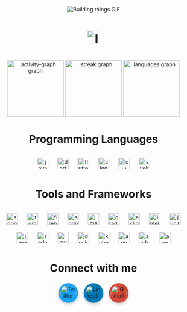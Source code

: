 <div align="center">
  <img src="https://media.giphy.com/media/v1.Y2lkPTc5MGI3NjExZGhtMzlibTd2cmhpdzQyeGsxaDd2cTY0aXM2d2ZkaWEwZXB5djhyYiZlcD12MV9pbnRlcm5hbF9naWZfYnlfaWQmY3Q9Zw/FyVgiHxbzWWhKqEpTV/giphy.gif" alt="Building things GIF" />
</div>
<h4 align="center" style="font-size: 34px;"><strong> <img src="https://upload.wikimedia.org/wikipedia/en/4/41/Flag_of_India.svg" alt="India Flag" style="width: 34px; vertical-align: middle;"></strong></h4>



<div align="center">
  <img src="https://github-readme-activity-graph.vercel.app/graph?username=Sachan-aditya&theme=github-dark" height="150" alt="activity-graph graph" />
  <img src="https://streak-stats.demolab.com?user=Sachan-aditya&locale=en&mode=daily&theme=github_dark&hide_border=false&border_radius=5" height="150" alt="streak graph" />
  <img src="https://github-readme-stats.vercel.app/api/top-langs?username=Sachan-aditya&locale=en&hide_title=false&layout=compact&card_width=320&langs_count=5&theme=github_dark&hide_border=false" height="150" alt="languages graph" />
</div>

<h2 align="center" style="font-size: 28px;"><strong>Programming Languages</strong></h2>

<div align="center">
  <img src="https://cdn.jsdelivr.net/gh/devicons/devicon/icons/java/java-original.svg" height="30" alt="java logo" style="margin: 10px;" />
  <img src="https://cdn.jsdelivr.net/gh/devicons/devicon/icons/dart/dart-original.svg" height="30" alt="dart logo" style="margin: 10px;" />
  <img src="https://cdn.jsdelivr.net/gh/devicons/devicon/icons/flutter/flutter-original.svg" height="30" alt="flutter logo" style="margin: 10px;" />
  <img src="https://cdn.jsdelivr.net/gh/devicons/devicon/icons/c/c-original.svg" height="30" alt="c logo" style="margin: 10px;" />
  <img src="https://cdn.jsdelivr.net/gh/devicons/devicon/icons/cplusplus/cplusplus-original.svg" height="30" alt="c++ logo" style="margin: 10px;" />
  <img src="https://cdn.jsdelivr.net/gh/devicons/devicon/icons/svelte/svelte-original.svg" height="30" alt="svelte logo" style="margin: 10px;" />
</div>
</div>

<h2 align="center" style="font-size: 28px;"><strong>Tools and Frameworks</strong></h2>
<div align="center">
  <img src="https://cdn.jsdelivr.net/gh/devicons/devicon/icons/spring/spring-original.svg" height="30" alt="spring logo" style="margin: 10px;" />
  <img src="https://cdn.jsdelivr.net/gh/devicons/devicon/icons/tomcat/tomcat-original.svg" height="30" alt="tomcat logo" style="margin: 10px;" />
  <img src="https://cdn.jsdelivr.net/gh/devicons/devicon/icons/firebase/firebase-plain.svg" height="30" alt="firebase logo" style="margin: 10px;" />
    <img src="https://img.icons8.com/?size=100&id=NAq49sHXDSy5&format=png&color=000000" height="30" alt="springboot logo" style="margin: 10px;" />
  <img src="https://cdn.jsdelivr.net/gh/devicons/devicon/icons/maven/maven-original.svg" height="30" alt="maven logo" style="margin: 10px;" />
  <img src="https://cdn.jsdelivr.net/gh/devicons/devicon/icons/gradle/gradle-original.svg" height="30" alt="gradle logo" style="margin: 10px;" />
  <img src="https://cdn.jsdelivr.net/gh/devicons/devicon/icons/eclipse/eclipse-original.svg" height="30" alt="eclipse logo" style="margin: 10px;" />
  <img src="https://cdn.jsdelivr.net/gh/devicons/devicon/icons/intellij/intellij-original.svg" height="30" alt="intellij logo" style="margin: 10px;" />
  <img src="https://cdn.jsdelivr.net/gh/devicons/devicon/icons/junit/junit-original.svg" height="30" alt="junit logo" style="margin: 10px;" />
  <img src="https://cdn.jsdelivr.net/gh/devicons/devicon/icons/java/java-original.svg" height="30" alt="java logo" style="margin: 10px;" />
  <img src="https://cdn.jsdelivr.net/gh/devicons/devicon/icons/redis/redis-original.svg" height="30" alt="redhat logo" style="margin: 10px;" />
  <img src="https://cdn.jsdelivr.net/gh/devicons/devicon/icons/mysql/mysql-original.svg" height="30" alt="mysql logo" style="margin: 10px;" />
  <img src="https://cdn.jsdelivr.net/gh/devicons/devicon/icons/docker/docker-original.svg" height="30" alt="docker logo" style="margin: 10px;" />
  <img src="https://cdn.jsdelivr.net/gh/devicons/devicon/icons/kubernetes/kubernetes-original.svg" height="30" alt="kubernetes logo" style="margin: 10px;" />
  <img src="https://cdn.jsdelivr.net/gh/devicons/devicon/icons/appwrite/appwrite-original.svg" height="30" alt="appwrite logo" style="margin: 10px;" />
  <img src="https://cdn.jsdelivr.net/gh/devicons/devicon/icons/androidstudio/androidstudio-original.svg" height="30" alt="android studio logo" style="margin: 10px;" />
    <img src="https://img.icons8.com/?size=100&id=43035&format=png&color=000000" height="30" alt="appwrite logo" style="margin: 10px;" />
  

</div>

<h2 align="center" style="font-size: 28px;"><strong>Connect with me</strong></h2>
<div align="center" style="display: flex; justify-content: center; gap: 15px;">
  <a href="https://twitter.com/isachan_x" target="_blank" style="text-decoration: none;">
    <img src="https://raw.githubusercontent.com/maurodesouza/profile-readme-generator/master/src/assets/icons/social/twitter/default.svg" width="42" height="42" alt="Twitter" style="border-radius: 50%; background-color: #1DA1F2; padding: 5px; box-shadow: 0 4px 8px rgba(0, 0, 0, 0.2);" />
  </a>
  <a href="https://linkedin.com/in/aditya-sachan-91679a241" target="_blank" style="text-decoration: none;">
    <img src="https://raw.githubusercontent.com/maurodesouza/profile-readme-generator/master/src/assets/icons/social/linkedin/default.svg" width="42" height="42" alt="LinkedIn" style="border-radius: 50%; background-color: #0077B5; padding: 5px; box-shadow: 0 4px 8px rgba(0, 0, 0, 0.2);" />
  </a>
  <a href="mailto:sachanaditya207@gmail.com" target="_blank" style="text-decoration: none;">
    <img src="https://raw.githubusercontent.com/maurodesouza/profile-readme-generator/master/src/assets/icons/social/gmail/default.svg" width="42" height="42" alt="Gmail" style="border-radius: 50%; background-color: #D14836; padding: 5px; box-shadow: 0 4px 8px rgba(0, 0, 0, 0.2);" />
  </a>
</div>

</div>

